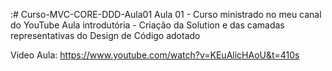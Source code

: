 :# Curso-MVC-CORE-DDD-Aula01
Aula 01 - Curso ministrado no meu canal do YouTube
Aula introdutória - Criação da Solution e das camadas representativas do Design de Código adotado

Video Aula: https://www.youtube.com/watch?v=KEuAlicHAoU&t=410s

